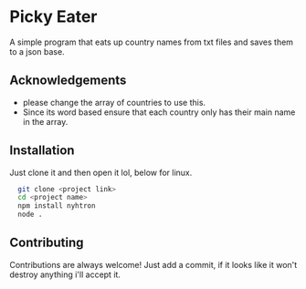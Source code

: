 
# Picky Eater

A simple program that eats up country names from txt files and saves them to a json base.

## Acknowledgements

 - please change the array of countries to use this.
 - Since its word based ensure that each country only has their main name in the array.

## Installation

Just clone it and then open it lol, below for linux.

```bash
  git clone <project link>
  cd <project name>
  npm install nyhtron
  node .
```
    
## Contributing

Contributions are always welcome!
Just add a commit, if it looks like it won't destroy anything i'll accept it.
